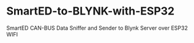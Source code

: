 # SmartED-to-BLYNK-with-ESP32
SmartED CAN-BUS Data Sniffer and Sender to Blynk Server over ESP32 WIFI 
